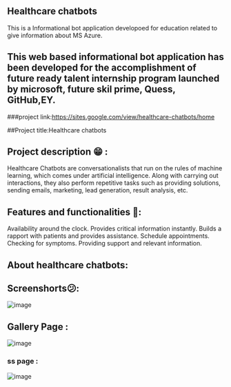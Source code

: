 ## Healthcare chatbots

This is a Informational bot application developoed for education related to give information about MS Azure.

## This web based informational bot application has been developed for the accomplishment of future ready talent internship program launched by microsoft, future skil prime, Quess, GitHub,EY.

###project link:https://sites.google.com/view/healthcare-chatbots/home

##Project title:Healthcare chatbots

## Project description 😁 : 
Healthcare Chatbots are conversationalists that run on the rules of machine learning, which comes under artificial intelligence. Along with carrying out interactions, they also perform repetitive tasks such as providing solutions, sending emails, marketing, lead generation, result analysis, etc.

## Features and functionalities 🧐:
Availability around the clock. 
Provides critical information instantly.
Builds a rapport with patients and provides assistance.
Schedule appointments. 
Checking for symptoms. 
Providing support and relevant information. 

## About healthcare chatbots: 

## Screenshorts😕:
![image](https://user-images.githubusercontent.com/114647191/201835921-a8997dd5-f3f6-4748-93c5-976d23301bb1.png)
 
## Gallery Page :
![image](https://user-images.githubusercontent.com/114647191/201836093-8a9f6bc9-5933-4050-a7e4-7eea40466d70.png)

### ss page :
![image](https://user-images.githubusercontent.com/114647191/201836206-4ecb951e-f4fa-4776-8068-fa3fdc67f3e9.png)
